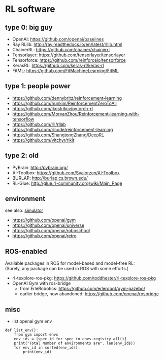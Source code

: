 # RL software

## type 0: big guy 
* OpenAI: https://github.com/openai/baselines
* Ray RLlib: http://ray.readthedocs.io/en/latest/rllib.html
* ChainerRL: https://github.com/chainer/chainerrl
* Tensorlayer: https://github.com/tensorlayer/tensorlayer
* Tensorforce: https://github.com/reinforceio/tensorforce
* KerasRL: https://github.com/keras-rl/keras-rl
* FitML: https://github.com/FitMachineLearning/FitML

## type 1: people power
* https://github.com/dennybritz/reinforcement-learning
* https://github.com/hunkim/ReinforcementZeroToAll
* https://github.com/ikostrikov/pytorch-rl
* https://github.com/MorvanZhou/Reinforcement-learning-with-tensorflow
* https://github.com/rll/rllab
* https://github.com/rlcode/reinforcement-learning
* https://github.com/ShangtongZhang/DeepRL
* https://github.com/vitchyr/rlkit

## type 2: old
* PyBrain: http://pybrain.org/
* AI-Toolbox: https://github.com/Svalorzen/AI-Toolbox
* BURLAP: http://burlap.cs.brown.edu/
* RL-Glue: http://glue.rl-community.org/wiki/Main_Page

## environment
see also: [simulator](https://github.com/tttor/rl-foundation/blob/master/software/simulator.md)
* https://github.com/openai/gym
* https://github.com/openai/universe
* https://github.com/openai/roboschool
* https://github.com/openai/retro

## ROS-enabled
Available packages in ROS for model-based and model-free RL: <br/>
(Surely, any package can be used in ROS with some efforts.)
* rl-texplore-ros-pkg: https://github.com/toddhester/rl-texplore-ros-pkg
* OpenAI Gym with ros-bridge
  * from ErleRobotics: https://github.com/erlerobot/gym-gazebo/
  * earlier bridge, now abandoned: https://github.com/openai/rosbridge
  
## misc
* list openai gym env
```
def list_env():
    from gym import envs
    env_ids = [spec.id for spec in envs.registry.all()]
    print("Total Number of environments are", len(env_ids))
    for env_id in sorted(env_ids):
        print(env_id)
```

